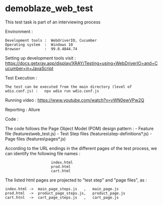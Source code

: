 # demoblaze_web_test
This test task is part of an interviewing process

Environment :

    Development tools :  WebdriverIO, Cucumber
    Operating system  :  Windows 10
    Browser           :  99.0.4844.74
 
Setting up development tools visit : https://docs.getxray.app/display/XRAY/Testing+using+WebDriverIO+and+Cucumber+in+JavaScript
         
Test Execution : 

    The test can be executed from the main directory (level of wdio.conf.js) :   npx wdio run wdio.conf.js
    
Running video :  https://www.youtube.com/watch?v=vWN0ewVPw2Q

Reporting     : Allure

Code :

  The code follows the Page Object Model (POM) design pattern :    - Feature file (features\web_test.js)
                                                                   - Test Step files (features\step-definitions\*.js)
                                                                   - Page files (features\pages\*.js)

  According to the URL endings in the different pages of the test process, we can identify the following file names :

                         index.html
                         prod.html
                         cart.html
                         
                          
                        
  The listed html pages are projected to "test step" and "page files", as :

    index.html ->  main_page_steps.js   ,   main_page.js
    prod.html  ->  product_page_steps.js,   product_page.js
    cart.htnl  ->  cart_page_steps.js   ,   cart_page.js     
  

